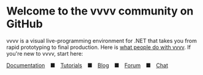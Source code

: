 # Welcome to the vvvv community on GitHub

vvvv is a visual live-programming environment for .NET that takes you from rapid prototyping to final production. Here is [what people do with vvvv](https://visualprogramming.net/#Showcase). If you're new to vvvv, start here:

[Documentation](https://thegraybook.vvvv.org)&emsp;■&emsp;[Tutorials](https://www.youtube.com/vvvvtv42)&emsp;■&emsp;[Blog](https://visualprogramming.net/#Blog)&emsp;■&emsp;[Forum](https://discourse.vvvv.org)&emsp;■&emsp;[Chat](https://matrix.to/#/#vvvv:matrix.org)
